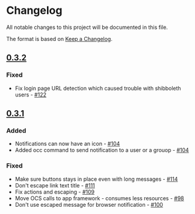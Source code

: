 # Changelog

All notable changes to this project will be documented in this file.

The format is based on [Keep a Changelog](http://keepachangelog.com/en/1.0.0/).

## [0.3.2]
### Fixed
- Fix login page URL detection which caused trouble with shibboleth users - [#122](https://github.com/owncloud/notifications/issues/122)

## [0.3.1]
### Added
- Notifications can now have an icon - [#104](https://github.com/owncloud/notifications/issues/104)
- Added occ command to send notification to a user or a grouop - [#104](https://github.com/owncloud/notifications/issues/104)

### Fixed
- Make sure buttons stays in place even with long messages - [#114](https://github.com/owncloud/notifications/issues/114)
- Don't escape link text title - [#111](https://github.com/owncloud/notifications/issues/111)
- Fix actions and escaping - [#109](https://github.com/owncloud/notifications/issues/109)
- Move OCS calls to app framework - consumes less resources - [#98](https://github.com/owncloud/notifications/pull/98)
- Don't use escaped message for browser notification - [#100](https://github.com/owncloud/notifications/pull/100)

[Unreleased]: https://github.com/owncloud/core/compare/v10.0.4...stable10
[0.3.2]: https://github.com/owncloud/core/compare/v10.0.3...v10.0.4
[0.3.1]: https://github.com/owncloud/core/compare/v10.0.2...v10.0.4RC2

